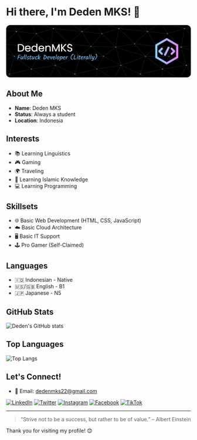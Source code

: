 # Hi there, I'm Deden MKS! 👋

![Banner](./dedenmks@github-banner-image.png)

## About Me

- **Name**: Deden MKS
- **Status**: Always a student
- **Location**: Indonesia

## Interests

- 📚 Learning Linguistics
- 🎮 Gaming
- 🌍 Traveling
- 📖 Learning Islamic Knowledge
- 💻 Learning Programming

## Skillsets

- 🌐 Basic Web Development (HTML, CSS, JavaScript)
- ☁️ Basic Cloud Architecture
- 🖥️ Basic IT Support
- 🕹️ Pro Gamer (Self-Claimed)

## Languages

- 🇮🇩 Indonesian - Native
- 🇺🇸/🇬🇧 English - B1
- 🇯🇵 Japanese - N5

## GitHub Stats

![Deden's GitHub stats](https://github-readme-stats.vercel.app/api?username=dedenmks&show_icons=true&theme=tokyonight)

## Top Languages

![Top Langs](https://github-readme-stats.vercel.app/api/top-langs/?username=dedenmks&layout=compact&theme=tokyonight)

## Let's Connect!

- 📧 Email: dedenmks22@gmail.com

[![LinkedIn](https://img.shields.io/badge/LinkedIn-blue?style=flat&logo=linkedin&logoColor=white)](https://www.linkedin.com/in/your-linkedin-profile)
[![Twitter](https://img.shields.io/badge/Twitter-blue?style=flat&logo=twitter&logoColor=white)](https://twitter.com/your-twitter-handle)
[![Instagram](https://img.shields.io/badge/Instagram-purple?style=flat&logo=instagram&logoColor=white)](https://www.instagram.com/your-instagram-handle)
[![Facebook](https://img.shields.io/badge/Facebook-blue?style=flat&logo=facebook&logoColor=white)](https://www.facebook.com/your-facebook-profile)
[![TikTok](https://img.shields.io/badge/TikTok-black?style=flat&logo=tiktok&logoColor=white)](https://www.tiktok.com/@dedenmks22)

---

> “Strive not to be a success, but rather to be of value.” – Albert Einstein

Thank you for visiting my profile! 😊
